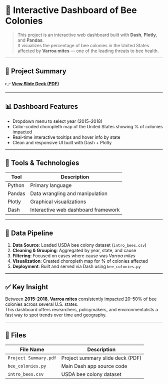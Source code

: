 # 🐝 Interactive Dashboard of Bee Colonies

> This project is an interactive web dashboard built with **Dash**, **Plotly**, and **Pandas**.  
> It visualizes the percentage of bee colonies in the United States affected by **Varroa mites** — one of the leading threats to bee health.

---

## 📄 Project Summary

👉 [**View Slide Deck (PDF)**](./Project%20Summary.pdf)

---

## 📊 Dashboard Features

- Dropdown menu to select year (2015–2018)
- Color-coded choropleth map of the United States showing % of colonies impacted
- Real-time interactive tooltips and hover info by state
- Clean and responsive UI built with Dash + Plotly

---

## 🧪 Tools & Technologies

| Tool     | Description                          |
|----------|--------------------------------------|
| Python   | Primary language                     |
| Pandas   | Data wrangling and manipulation      |
| Plotly   | Graphical visualizations             |
| Dash     | Interactive web dashboard framework  |

---

## 🔁 Data Pipeline

1. **Data Source**: Loaded USDA bee colony dataset (`intro_bees.csv`)
2. **Cleaning & Grouping**: Aggregated by year, state, and cause
3. **Filtering**: Focused on cases where cause was *Varroa mites*
4. **Visualization**: Created choropleth map for % of colonies affected
5. **Deployment**: Built and served via Dash using `bee_colonies.py`

---

## ✅ Key Insight

Between **2015–2018**, **Varroa mites** consistently impacted 20–50% of bee colonies across several U.S. states.  
This dashboard offers researchers, policymakers, and environmentalists a fast way to spot trends over time and geography.

---

## 📁 Files

| File Name                      | Description                                |
|-------------------------------|--------------------------------------------|
| `Project Summary.pdf` | Project summary slide deck (PDF)         |
| `bee_colonies.py`             | Main Dash app source code                  |
| `intro_bees.csv`              | USDA bee colony dataset                    |


